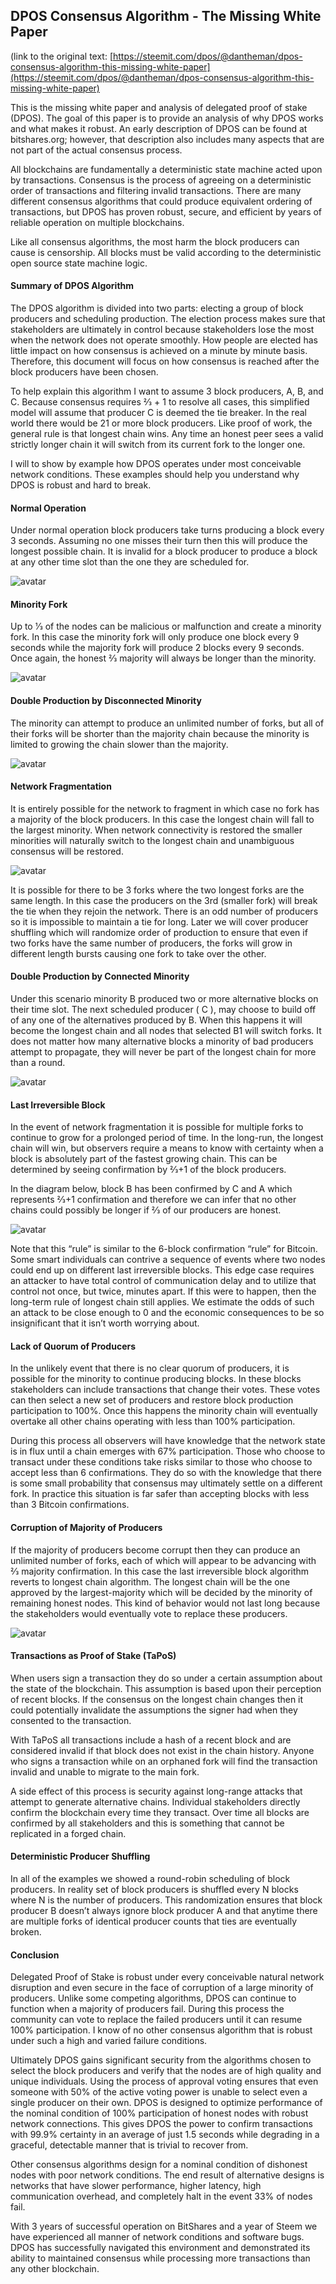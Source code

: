 ## DPOS Consensus Algorithm - The Missing White Paper

(link to the original text: [https://steemit.com/dpos/@dantheman/dpos-consensus-algorithm-this-missing-white-paper](https://steemit.com/dpos/@dantheman/dpos-consensus-algorithm-this-missing-white-paper)

This is the missing white paper and analysis of delegated proof of stake (DPOS). The goal of this paper is to provide an analysis of why DPOS works and what makes it robust. An early description of DPOS can be found at bitshares.org; however, that description also includes many aspects that are not part of the actual consensus process.

All blockchains are fundamentally a deterministic state machine acted upon by transactions. Consensus is the process of agreeing on a deterministic order of transactions and filtering invalid transactions. There are many different consensus algorithms that could produce equivalent ordering of transactions, but DPOS has proven robust, secure, and efficient by years of reliable operation on multiple blockchains.

Like all consensus algorithms, the most harm the block producers can cause is censorship. All blocks must be valid according to the deterministic open source state machine logic.

#### Summary of DPOS Algorithm
The DPOS algorithm is divided into two parts: electing a group of block producers and scheduling production. The election process makes sure that stakeholders are ultimately in control because stakeholders lose the most when the network does not operate smoothly. How people are elected has little impact on how consensus is achieved on a minute by minute basis. Therefore, this document will focus on how consensus is reached after the block producers have been chosen.

To help explain this algorithm I want to assume 3 block producers, A, B, and C. Because consensus requires 2⁄3 + 1 to resolve all cases, this simplified model will assume that producer C is deemed the tie breaker. In the real world there would be 21 or more block producers. Like proof of work, the general rule is that longest chain wins. Any time an honest peer sees a valid strictly longer chain it will switch from its current fork to the longer one.

I will to show by example how DPOS operates under most conceivable network conditions. These examples should help you understand why DPOS is robust and hard to break.

#### Normal Operation
Under normal operation block producers take turns producing a block every 3 seconds. Assuming no one misses their turn then this will produce the longest possible chain. It is invalid for a block producer to produce a block at any other time slot than the one they are scheduled for.

![avatar](https://github.com/TTCECO/gttc/blob/master/docs/images/1.png)

#### Minority Fork
Up to 1⁄3 of the nodes can be malicious or malfunction and create a minority fork. In this case the minority fork will only produce one block every 9 seconds while the majority fork will produce 2 blocks every 9 seconds. Once again, the honest 2⁄3 majority will always be longer than the minority.

![avatar](https://github.com/TTCECO/gttc/blob/master/docs/images/2.png)

#### Double Production by Disconnected Minority
The minority can attempt to produce an unlimited number of forks, but all of their forks will be shorter than the majority chain because the minority is limited to growing the chain slower than the majority.

![avatar](https://github.com/TTCECO/gttc/blob/master/docs/images/3.png)

#### Network Fragmentation
It is entirely possible for the network to fragment in which case no fork has a majority of the block producers. In this case the longest chain will fall to the largest minority. When network connectivity is restored the smaller minorities will naturally switch to the longest chain and unambiguous consensus will be restored.

![avatar](https://github.com/TTCECO/gttc/blob/master/docs/images/4.png)

It is possible for there to be 3 forks where the two longest forks are the same length. In this case the producers on the 3rd (smaller fork) will break the tie when they rejoin the network. There is an odd number of producers so it is impossible to maintain a tie for long. Later we will cover producer shuffling which will randomize order of production to ensure that even if two forks have the same number of producers, the forks will grow in different length bursts causing one fork to take over the other.

#### Double Production by Connected Minority
Under this scenario minority B produced two or more alternative blocks on their time slot. The next scheduled producer ( C ), may choose to build off of any one of the alternatives produced by B. When this happens it will become the longest chain and all nodes that selected B1 will switch forks. It does not matter how many alternative blocks a minority of bad producers attempt to propagate, they will never be part of the longest chain for more than a round.

![avatar](https://github.com/TTCECO/gttc/blob/master/docs/images/5.png)

#### Last Irreversible Block
In the event of network fragmentation it is possible for multiple forks to continue to grow for a prolonged period of time. In the long-run, the longest chain will win, but observers require a means to know with certainty when a block is absolutely part of the fastest growing chain. This can be determined by seeing confirmation by 2⁄3+1 of the block producers.

In the diagram below, block B has been confirmed by C and A which represents 2⁄3+1 confirmation and therefore we can infer that no other chains could possibly be longer if 2⁄3 of our producers are honest.

![avatar](https://github.com/TTCECO/gttc/blob/master/docs/images/6.png)

Note that this “rule” is similar to the 6-block confirmation “rule” for Bitcoin. Some smart individuals can contrive a sequence of events where two nodes could end up on different last irreversible blocks. This edge case requires an attacker to have total control of communication delay and to utilize that control not once, but twice, minutes apart. If this were to happen, then the long-term rule of longest chain still applies. We estimate the odds of such an attack to be close enough to 0 and the economic consequences to be so insignificant that it isn’t worth worrying about.

#### Lack of Quorum of Producers
In the unlikely event that there is no clear quorum of producers, it is possible for the minority to continue producing blocks. In these blocks stakeholders can include transactions that change their votes. These votes can then select a new set of producers and restore block production participation to 100%. Once this happens the minority chain will eventually overtake all other chains operating with less than 100% participation.

During this process all observers will have knowledge that the network state is in flux until a chain emerges with 67% participation. Those who choose to transact under these conditions take risks similar to those who choose to accept less than 6 confirmations. They do so with the knowledge that there is some small probability that consensus may ultimately settle on a different fork. In practice this situation is far safer than accepting blocks with less than 3 Bitcoin confirmations.

#### Corruption of Majority of Producers
If the majority of producers become corrupt then they can produce an unlimited number of forks, each of which will appear to be advancing with 2⁄3 majority confirmation. In this case the last irreversible block algorithm reverts to longest chain algorithm. The longest chain will be the one approved by the largest-majority which will be decided by the minority of remaining honest nodes. This kind of behavior would not last long because the stakeholders would eventually vote to replace these producers.

![avatar](https://github.com/TTCECO/gttc/blob/master/docs/images/7.png)

#### Transactions as Proof of Stake (TaPoS)
When users sign a transaction they do so under a certain assumption about the state of the blockchain. This assumption is based upon their perception of recent blocks. If the consensus on the longest chain changes then it could potentially invalidate the assumptions the signer had when they consented to the transaction.

With TaPoS all transactions include a hash of a recent block and are considered invalid if that block does not exist in the chain history. Anyone who signs a transaction while on an orphaned fork will find the transaction invalid and unable to migrate to the main fork.

A side effect of this process is security against long-range attacks that attempt to generate alternative chains. Individual stakeholders directly confirm the blockchain every time they transact. Over time all blocks are confirmed by all stakeholders and this is something that cannot be replicated in a forged chain.

#### Deterministic Producer Shuffling
In all of the examples we showed a round-robin scheduling of block producers. In reality set of block producers is shuffled every N blocks where N is the number of producers. This randomization ensures that block producer B doesn’t always ignore block producer A and that anytime there are multiple forks of identical producer counts that ties are eventually broken.

#### Conclusion
Delegated Proof of Stake is robust under every conceivable natural network disruption and even secure in the face of corruption of a large minority of producers. Unlike some competing algorithms, DPOS can continue to function when a majority of producers fail. During this process the community can vote to replace the failed producers until it can resume 100% participation. I know of no other consensus algorithm that is robust under such a high and varied failure conditions.

Ultimately DPOS gains significant security from the algorithms chosen to select the block producers and verify that the nodes are of high quality and unique individuals. Using the process of approval voting ensures that even someone with 50% of the active voting power is unable to select even a single producer on their own. DPOS is designed to optimize performance of the nominal condition of 100% participation of honest nodes with robust network connections. This gives DPOS the power to confirm transactions with 99.9% certainty in an average of just 1.5 seconds while degrading in a graceful, detectable manner that is trivial to recover from.

Other consensus algorithms design for a nominal condition of dishonest nodes with poor network conditions. The end result of alternative designs is networks that have slower performance, higher latency, high communication overhead, and completely halt in the event 33% of nodes fail.

With 3 years of successful operation on BitShares and a year of Steem we have experienced all manner of network conditions and software bugs. DPOS has successfully navigated this environment and demonstrated its ability to maintained consensus while processing more transactions than any other blockchain.